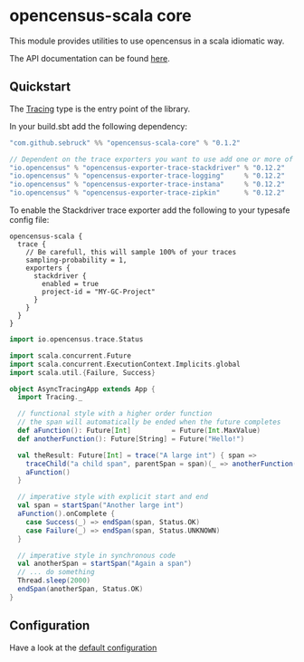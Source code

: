 # opencensus-scala core
This module provides utilities to use opencensus in a scala idiomatic way.

The API documentation can be found [here](https://sebruck.github.io/opencensus-scala/).

## Quickstart

The [Tracing](https://sebruck.github.io/opencensus-scala/api/com/github/sebruck/opencensus/Tracing$.html) type 
is the entry point of the library.

In your build.sbt add the following dependency:

```scala
"com.github.sebruck" %% "opencensus-scala-core" % "0.1.2" 

// Dependent on the trace exporters you want to use add one or more of the following
"io.opencensus" % "opencensus-exporter-trace-stackdriver" % "0.12.2"
"io.opencensus" % "opencensus-exporter-trace-logging"     % "0.12.2"
"io.opencensus" % "opencensus-exporter-trace-instana"     % "0.12.2"
"io.opencensus" % "opencensus-exporter-trace-zipkin"      % "0.12.2"
```

To enable the Stackdriver trace exporter add the following to your typesafe config file:
```
opencensus-scala {
  trace {
    // Be carefull, this will sample 100% of your traces
    sampling-probability = 1,
    exporters {
      stackdriver {
        enabled = true 
        project-id = "MY-GC-Project"
      }
    }
  }
}
```

````scala
import io.opencensus.trace.Status

import scala.concurrent.Future
import scala.concurrent.ExecutionContext.Implicits.global
import scala.util.{Failure, Success}

object AsyncTracingApp extends App {
  import Tracing._

  // functional style with a higher order function
  // the span will automatically be ended when the future completes
  def aFunction(): Future[Int]          = Future(Int.MaxValue)
  def anotherFunction(): Future[String] = Future("Hello!")

  val theResult: Future[Int] = trace("A large int") { span =>
    traceChild("a child span", parentSpan = span)(_ => anotherFunction())
    aFunction()
  }

  // imperative style with explicit start and end
  val span = startSpan("Another large int")
  aFunction().onComplete {
    case Success(_) => endSpan(span, Status.OK)
    case Failure(_) => endSpan(span, Status.UNKNOWN)
  }

  // imperative style in synchronous code
  val anotherSpan = startSpan("Again a span")
  // ... do something
  Thread.sleep(2000)
  endSpan(anotherSpan, Status.OK)
}
````

## Configuration
Have a look at the [default configuration](src/main/resources/reference.conf)